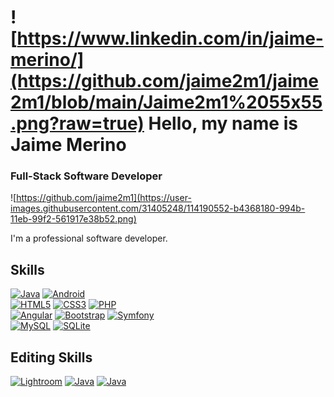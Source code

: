 # ![https://www.linkedin.com/in/jaime-merino/](https://github.com/jaime2m1/jaime2m1/blob/main/Jaime2m1%2055x55.png?raw=true) Hello, my name is Jaime Merino
### Full-Stack Software Developer
![https://github.com/jaime2m1](https://user-images.githubusercontent.com/31405248/114190552-b4368180-994b-11eb-99f2-561917e38b52.png)

I'm a professional software developer.
## Skills
[![Java](https://img.shields.io/badge/Java-009ccc?style=for-the-badge&logo=java&logoColor=white&labelColor=007396)]()
[![Android](https://img.shields.io/badge/Android-7ee7ad?style=for-the-badge&logo=android&logoColor=white&labelColor=3DDC84)]()
</br>
[![HTML5](https://img.shields.io/badge/HTML5-FA7343?style=for-the-badge&logo=HTML5&logoColor=white&labelColor=E34F26)]()
[![CSS3](https://img.shields.io/badge/CSS3-00b0ff?style=for-the-badge&logo=CSS3&logoColor=white&labelColor=1572B6)]()
[![PHP](https://img.shields.io/badge/PHP-8c8fc0?style=for-the-badge&logo=PHP&logoColor=white&labelColor=777BB4)]()
</br>
[![Angular](https://img.shields.io/badge/Angular-ff0037?style=for-the-badge&logo=Angular&logoColor=white&labelColor=DD0031)]()
[![Bootstrap](https://img.shields.io/badge/Bootstrap-9171c1?style=for-the-badge&logo=Bootstrap&logoColor=white&labelColor=7952B3)]()
[![Symfony](https://img.shields.io/badge/Symfony-595959?style=for-the-badge&logo=Symfony&logoColor=white&labelColor=404040)]()
</br>
[![MySQL](https://img.shields.io/badge/MySQL-5d93bb?style=for-the-badge&logo=MySQL&logoColor=white&labelColor=4479A1)]()
[![SQLite](https://img.shields.io/badge/SQLite-005780?style=for-the-badge&logo=SQLite&logoColor=white&labelColor=003B57)]()

## Editing Skills
[![Lightroom](https://img.shields.io/badge/Adobe-66bfff?style=for-the-badge&logo=Adobe-Lightroom&logoColor=white&labelColor=31A8FF)]()
[![Java](https://img.shields.io/badge/Java-009ccc?style=for-the-badge&logo=java&logoColor=white&labelColor=007396)]()
[![Java](https://img.shields.io/badge/Java-009ccc?style=for-the-badge&logo=java&logoColor=white&labelColor=007396)]()
